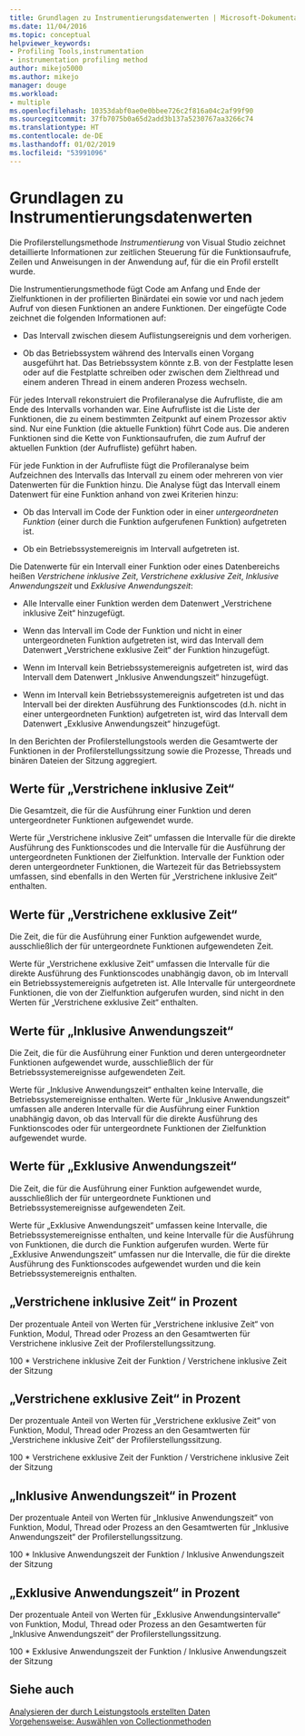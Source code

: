 ```yaml
---
title: Grundlagen zu Instrumentierungsdatenwerten | Microsoft-Dokumentation
ms.date: 11/04/2016
ms.topic: conceptual
helpviewer_keywords:
- Profiling Tools,instrumentation
- instrumentation profiling method
author: mikejo5000
ms.author: mikejo
manager: douge
ms.workload:
- multiple
ms.openlocfilehash: 10353dabf0ae0e0bbee726c2f816a04c2af99f90
ms.sourcegitcommit: 37fb7075b0a65d2add3b137a5230767aa3266c74
ms.translationtype: HT
ms.contentlocale: de-DE
ms.lasthandoff: 01/02/2019
ms.locfileid: "53991096"
---
```

# <a name="understand-instrumentation-data-values"></a>Grundlagen zu Instrumentierungsdatenwerten

Die Profilerstellungsmethode *Instrumentierung* von Visual Studio zeichnet detaillierte Informationen zur zeitlichen Steuerung für die Funktionsaufrufe, Zeilen und Anweisungen in der Anwendung auf, für die ein Profil erstellt wurde.

Die Instrumentierungsmethode fügt Code am Anfang und Ende der Zielfunktionen in der profilierten Binärdatei ein sowie vor und nach jedem Aufruf von diesen Funktionen an andere Funktionen. Der eingefügte Code zeichnet die folgenden Informationen auf:

- Das Intervall zwischen diesem Auflistungsereignis und dem vorherigen.

- Ob das Betriebssystem während des Intervalls einen Vorgang ausgeführt hat. Das Betriebssystem könnte z.B. von der Festplatte lesen oder auf die Festplatte schreiben oder zwischen dem Zielthread und einem anderen Thread in einem anderen Prozess wechseln.

Für jedes Intervall rekonstruiert die Profileranalyse die Aufrufliste, die am Ende des Intervalls vorhanden war. Eine Aufrufliste ist die Liste der Funktionen, die zu einem bestimmten Zeitpunkt auf einem Prozessor aktiv sind. Nur eine Funktion (die aktuelle Funktion) führt Code aus. Die anderen Funktionen sind die Kette von Funktionsaufrufen, die zum Aufruf der aktuellen Funktion (der Aufrufliste) geführt haben.

Für jede Funktion in der Aufrufliste fügt die Profileranalyse beim Aufzeichnen des Intervalls das Intervall zu einem oder mehreren von vier Datenwerten für die Funktion hinzu. Die Analyse fügt das Intervall einem Datenwert für eine Funktion anhand von zwei Kriterien hinzu:

- Ob das Intervall im Code der Funktion oder in einer *untergeordneten Funktion* (einer durch die Funktion aufgerufenen Funktion) aufgetreten ist.

- Ob ein Betriebssystemereignis im Intervall aufgetreten ist.

Die Datenwerte für ein Intervall einer Funktion oder eines Datenbereichs heißen *Verstrichene inklusive Zeit*, *Verstrichene exklusive Zeit*, *Inklusive Anwendungszeit* und *Exklusive Anwendungszeit*:

- Alle Intervalle einer Funktion werden dem Datenwert „Verstrichene inklusive Zeit“ hinzugefügt.

- Wenn das Intervall im Code der Funktion und nicht in einer untergeordneten Funktion aufgetreten ist, wird das Intervall dem Datenwert „Verstrichene exklusive Zeit“ der Funktion hinzugefügt.

- Wenn im Intervall kein Betriebssystemereignis aufgetreten ist, wird das Intervall dem Datenwert „Inklusive Anwendungszeit“ hinzugefügt.

- Wenn im Intervall kein Betriebssystemereignis aufgetreten ist und das Intervall bei der direkten Ausführung des Funktionscodes (d.h. nicht in einer untergeordneten Funktion) aufgetreten ist, wird das Intervall dem Datenwert „Exklusive Anwendungszeit“ hinzugefügt.

In den Berichten der Profilerstellungstools werden die Gesamtwerte der Funktionen in der Profilerstellungssitzung sowie die Prozesse, Threads und binären Dateien der Sitzung aggregiert.

## <a name="elapsed-inclusive-values"></a>Werte für „Verstrichene inklusive Zeit“

Die Gesamtzeit, die für die Ausführung einer Funktion und deren untergeordneter Funktionen aufgewendet wurde.

Werte für „Verstrichene inklusive Zeit“ umfassen die Intervalle für die direkte Ausführung des Funktionscodes und die Intervalle für die Ausführung der untergeordneten Funktionen der Zielfunktion. Intervalle der Funktion oder deren untergeordneter Funktionen, die Wartezeit für das Betriebssystem umfassen, sind ebenfalls in den Werten für „Verstrichene inklusive Zeit“ enthalten.

## <a name="elapsed-exclusive-values"></a>Werte für „Verstrichene exklusive Zeit“

Die Zeit, die für die Ausführung einer Funktion aufgewendet wurde, ausschließlich der für untergeordnete Funktionen aufgewendeten Zeit.

Werte für „Verstrichene exklusive Zeit“ umfassen die Intervalle für die direkte Ausführung des Funktionscodes unabhängig davon, ob im Intervall ein Betriebssystemereignis aufgetreten ist. Alle Intervalle für untergeordnete Funktionen, die von der Zielfunktion aufgerufen wurden, sind nicht in den Werten für „Verstrichene exklusive Zeit“ enthalten.

## <a name="application-inclusive-values"></a>Werte für „Inklusive Anwendungszeit“

Die Zeit, die für die Ausführung einer Funktion und deren untergeordneter Funktionen aufgewendet wurde, ausschließlich der für Betriebssystemereignisse aufgewendeten Zeit.

Werte für „Inklusive Anwendungszeit“ enthalten keine Intervalle, die Betriebssystemereignisse enthalten. Werte für „Inklusive Anwendungszeit“ umfassen alle anderen Intervalle für die Ausführung einer Funktion unabhängig davon, ob das Intervall für die direkte Ausführung des Funktionscodes oder für untergeordnete Funktionen der Zielfunktion aufgewendet wurde.

## <a name="application-exclusive-values"></a>Werte für „Exklusive Anwendungszeit“

Die Zeit, die für die Ausführung einer Funktion aufgewendet wurde, ausschließlich der für untergeordnete Funktionen und Betriebssystemereignisse aufgewendeten Zeit.

Werte für „Exklusive Anwendungszeit“ umfassen keine Intervalle, die Betriebssystemereignisse enthalten, und keine Intervalle für die Ausführung von Funktionen, die durch die Funktion aufgerufen wurden. Werte für „Exklusive Anwendungszeit“ umfassen nur die Intervalle, die für die direkte Ausführung des Funktionscodes aufgewendet wurden und die kein Betriebssystemereignis enthalten.

## <a name="elapsed-inclusive-percent"></a>„Verstrichene inklusive Zeit“ in Prozent

Der prozentuale Anteil von Werten für „Verstrichene inklusive Zeit“ von Funktion, Modul, Thread oder Prozess an den Gesamtwerten für Verstrichene inklusive Zeit der Profilerstellungssitzung.

100 * Verstrichene inklusive Zeit der Funktion / Verstrichene inklusive Zeit der Sitzung

## <a name="elapsed-exclusive-percent"></a>„Verstrichene exklusive Zeit“ in Prozent

Der prozentuale Anteil von Werten für „Verstrichene exklusive Zeit“ von Funktion, Modul, Thread oder Prozess an den Gesamtwerten für „Verstrichene inklusive Zeit“ der Profilerstellungssitzung.

100 * Verstrichene exklusive Zeit der Funktion / Verstrichene inklusive Zeit der Sitzung

## <a name="application-inclusive-percent"></a>„Inklusive Anwendungszeit“ in Prozent

Der prozentuale Anteil von Werten für „Inklusive Anwendungszeit“ von Funktion, Modul, Thread oder Prozess an den Gesamtwerten für „Inklusive Anwendungszeit“ der Profilerstellungssitzung.

100 * Inklusive Anwendungszeit der Funktion / Inklusive Anwendungszeit der Sitzung

## <a name="application-exclusive-percent"></a>„Exklusive Anwendungszeit“ in Prozent

Der prozentuale Anteil von Werten für „Exklusive Anwendungsintervalle“ von Funktion, Modul, Thread oder Prozess an den Gesamtwerten für „Inklusive Anwendungszeit“ der Profilerstellungssitzung.

100 * Exklusive Anwendungszeit der Funktion / Inklusive Anwendungszeit der Sitzung

## <a name="see-also"></a>Siehe auch

[Analysieren der durch Leistungstools erstellten Daten](../profiling/analyzing-performance-tools-data.md)  
[Vorgehensweise: Auswählen von Collectionmethoden](../profiling/how-to-choose-collection-methods.md)